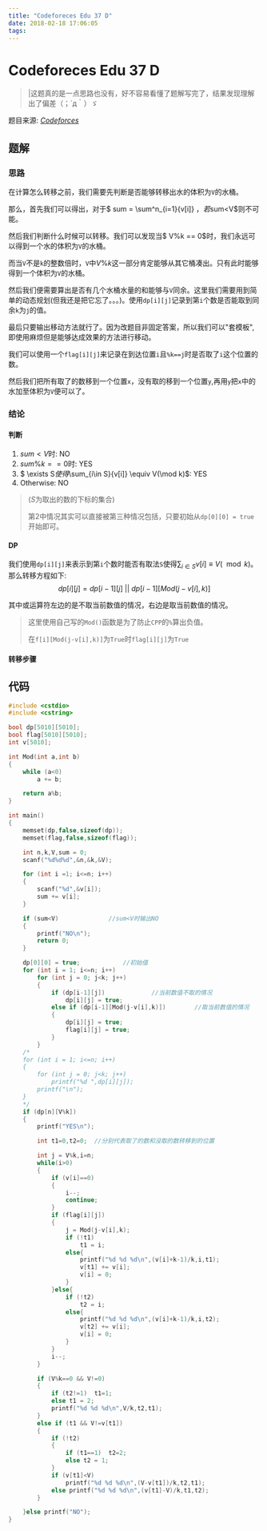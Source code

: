 ```yaml
---
title: "Codeforeces Edu 37 D"
date: 2018-02-18 17:06:05
tags: 
---
```


# Codeforeces Edu 37 D

> |这题真的是一点思路也没有，好不容易看懂了题解写完了，结果发现理解出了偏差（；´д｀）ゞ

<!--more-->

题目来源: [_Codeforces_](http://codeforces.com/contest/920/problem/D)

## 题解
### 思路
在计算怎么转移之前，我们需要先判断是否能够转移出水的体积为`V`的水桶。

那么，首先我们可以得出，对于$ sum = \sum^n_{i=1}{v[i]} $，若$sum<V$则不可能。

然后我们判断什么时候可以转移。我们可以发现当$ V\%k == 0$时，我们永远可以得到一个水的体积为`V`的水桶。

而当`V`不是`k`的整数倍时，`V`中$V\%k$这一部分肯定能够从其它桶凑出。只有此时能够得到一个体积为`V`的水桶。

然后我们便需要算出是否有几个水桶水量的和能够与`V`同余。这里我们需要用到简单的动态规划(但我还是把它忘了。。。)。使用`dp[i][j]`记录到第`i`个数是否能取到同余`k`为`j`的值。

最后只要输出移动方法就行了。因为改题目非固定答案，所以我们可以"套模板",即使用麻烦但是能够达成效果的方法进行移动。

我们可以使用一个`flag[i][j]`来记录在到达位置`i`且`%k==j`时是否取了`i`这个位置的数。

然后我们把所有取了的数移到一个位置`x`，没有取的移到一个位置`y`,再用`y`把`x`中的水加至体积为`V`便可以了。
### 结论

#### 判断

1. $sum < V$时: NO
2. $sum\%k==0$时: YES
3. $ \exists S$使得$\sum_{i\in S}{v[i]} \equiv V(\mod k)$: YES
4. Otherwise: NO

> ($S$为取出的数的下标的集合)
> 
> 第2中情况其实可以直接被第三种情况包括，只要初始从`dp[0][0] = true`开始即可。

#### DP
我们使用`dp[i][j]`来表示到第`i`个数时能否有取法`S`使得$\sum_{i\in S}{v[i]} \equiv V(\mod k)$。那么转移方程如下:
$$ dp[i][j] = dp[i-1][j]\ || \ dp[i-1][Mod(j-v[i],k)]$$

其中或运算符左边的是不取当前数值的情况，右边是取当前数值的情况。

> 这里使用自己写的`Mod()`函数是为了防止`CPP`的`%`算出负值。
> 
> 在`f[i][Mod(j-v[i],k)]`为`True`时`flag[i][j]`为`True`

#### 转移步骤

## 代码
```C++
#include <cstdio>
#include <cstring>

bool dp[5010][5010];
bool flag[5010][5010];
int v[5010];

int Mod(int a,int b)
{
	while (a<0)
		a += b;

	return a%b;
}

int main()
{
	memset(dp,false,sizeof(dp));
	memset(flag,false,sizeof(flag));

	int n,k,V,sum = 0;
	scanf("%d%d%d",&n,&k,&V);

	for (int i =1; i<=n; i++)
	{
		scanf("%d",&v[i]);
		sum += v[i];
	}

	if (sum<V)				//sum<V时输出NO
	{
		printf("NO\n");
		return 0;
	}

	dp[0][0] = true;			//初始值
	for (int i = 1; i<=n; i++)
		for (int j = 0; j<k; j++)
		{
			if (dp[i-1][j])				//当前数值不取的情况
				dp[i][j] = true;
			else if (dp[i-1][Mod(j-v[i],k)])		//取当前数值的情况
			{
				dp[i][j] = true;
				flag[i][j] = true;
			}
		}
	/*
	for (int i = 1; i<=n; i++)
	{
		for (int j = 0; j<k; j++)
			printf("%d ",dp[i][j]);
		printf("\n");
	}
	*/
	if (dp[n][V%k])
	{
		printf("YES\n");

		int t1=0,t2=0;	//分别代表取了的数和没取的数转移到的位置

		int j = V%k,i=n;
		while(i>0)
		{
			if (v[i]==0)
			{
				i--;
				continue;
			}
			if (flag[i][j])
			{
				j = Mod(j-v[i],k);
				if (!t1)
					t1 = i;
				else{
					printf("%d %d %d\n",(v[i]+k-1)/k,i,t1);
					v[t1] += v[i];
					v[i] = 0;
				}
			}else{
				if (!t2)
					t2 = i;
				else{
					printf("%d %d %d\n",(v[i]+k-1)/k,i,t2);
					v[t2] += v[i];
					v[i] = 0;
				}
			}
			i--;
		}

		if (V%k==0 && V!=0)
		{
			if (t2!=1)	t1=1;
			else t1 = 2;
			printf("%d %d %d\n",V/k,t2,t1);
		}
		else if (t1 && V!=v[t1])
		{
			if (!t2)
			{
				if (t1==1)	t2=2;
				else t2 = 1;
			}
			if (v[t1]<V)
				printf("%d %d %d\n",(V-v[t1])/k,t2,t1);
			else printf("%d %d %d\n",(v[t1]-V)/k,t1,t2);
		}

	}else printf("NO");
}
```